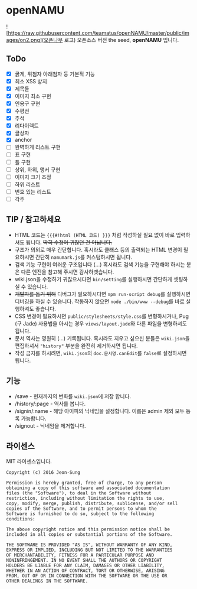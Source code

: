 # openNAMU
![https://raw.githubusercontent.com/teamatus/openNAMU/master/public/images/on2.png](오픈나무 로고)
오픈소스 버전 the seed, **openNAMU** 입니다.
## ToDo
- [x] 굵게, 위첨자 아래첨자 등 기본적 기능
- [x] 최소 XSS 방지
- [x] 제목들
- [x] 이미지 최소 구현
- [x] 인용구 구현
- [x] 수평선
- [x] 주석
- [x] 리다이렉트
- [x] 글상자
- [x] anchor
- [ ] 완벽하게 리스트 구현
- [ ] 표 구현
- [ ] 틀 구현
- [ ] 상위, 하위, 앵커 구현
- [ ] 이미지 크기 조정
- [ ] 하위 리스트
- [ ] 번호 있는 리스트
- [ ] 각주

## TIP / 참고하세요
* HTML 코드는 `{{{#!html (HTML 코드) }}}` 처럼 작성하실 필요 없이 바로 입력하셔도 됩니다. ~~딱히 수정이 귀찮던 건 아닙니다.~~
* 구조가 의외로 매우 간단합니다. 혹시라도 클래스 등의 출력되는 HTML 변경이 필요하시면 간단히 `namumark.js`를 커스텀하시면 됩니다.
* 검색 기능 구현이 여러운 구조입니다 (...) 혹시라도 검색 기능을 구현해야 하시는 분은 다른 엔진을 참고해 주시면 감사하겟습니다.
* wiki.json을 수정하기 귀찮으시다면 `bin/setting`를 실행하시면 간단하게 셋팅하실 수 있습니다.
* ~~개발자를 돕기 위해~~ 디버그가 필요하시다면 `npm run-script debug`를 실행하시면 디버깅을 하실 수 있습니다. 작동하지 않으면 `node ./bin/www --debug`를 바로 실행하셔도 좋습니다.
* CSS 변경이 필요하시면 `public/stylesheets/style.css`를 변형하시거나, Pug (구 Jade) 사용법을 아시는 경우 `views/layout.jade`와 다른 파일을 변형하셔도 됩니다.
* 문서 역사는 영원히 (...) 기록됩니다. 혹시라도 지우고 싶으신 분들은 `wiki.json`을 편집하셔서 `"history"` 부분을 완전히 제거하시면 됩니다.
* 작성 금지를 하시려면, `wiki.json`의 `doc.문서명.canEdit`를 `false`로 설정하시면 됩니다.

## 기능
* /save - 현재까지의 변화를 `wiki.json`에 저장 합니다.
* /history/:page - 역사를 봅니다.
* /signin/:name - 해당 아이피의 닉네임을 설정합니다. 이름은 admin 제외 모두 등록 가능합니다.
* /signout - 닉네임을 제거합니다.

## 라이센스
MIT 라이센스입니다.
```
Copyright (c) 2016 Jeon-Sung

Permission is hereby granted, free of charge, to any person
obtaining a copy of this software and associated documentation
files (the "Software"), to deal in the Software without
restriction, including without limitation the rights to use,
copy, modify, merge, publish, distribute, sublicense, and/or sell
copies of the Software, and to permit persons to whom the
Software is furnished to do so, subject to the following
conditions:

The above copyright notice and this permission notice shall be
included in all copies or substantial portions of the Software.

THE SOFTWARE IS PROVIDED "AS IS", WITHOUT WARRANTY OF ANY KIND,
EXPRESS OR IMPLIED, INCLUDING BUT NOT LIMITED TO THE WARRANTIES
OF MERCHANTABILITY, FITNESS FOR A PARTICULAR PURPOSE AND
NONINFRINGEMENT. IN NO EVENT SHALL THE AUTHORS OR COPYRIGHT
HOLDERS BE LIABLE FOR ANY CLAIM, DAMAGES OR OTHER LIABILITY,
WHETHER IN AN ACTION OF CONTRACT, TORT OR OTHERWISE, ARISING
FROM, OUT OF OR IN CONNECTION WITH THE SOFTWARE OR THE USE OR
OTHER DEALINGS IN THE SOFTWARE.
```
